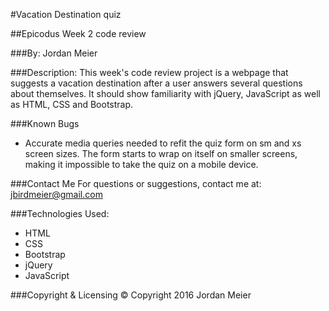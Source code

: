 #Vacation Destination quiz

##Epicodus Week 2 code review

###By: Jordan Meier

###Description:
This week's code review project is a webpage that suggests a vacation destination after a user answers several questions about themselves. It should show familiarity with jQuery, JavaScript as well as HTML, CSS and Bootstrap.

###Known Bugs
* Accurate media queries needed to refit the quiz form on sm and xs screen sizes. The form starts to wrap on itself on smaller screens, making it impossible to take the quiz on a mobile device.

###Contact Me
For questions or suggestions, contact me at: jbirdmeier@gmail.com

###Technologies Used:
* HTML
* CSS
* Bootstrap
* jQuery
* JavaScript

###Copyright & Licensing
© Copyright 2016 Jordan Meier
